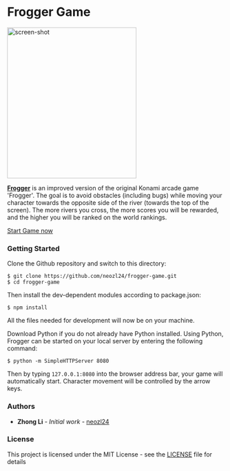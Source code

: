 # Frogger Game

<img src="https://github.com/neozl24/frogger-game/raw/master/images/screen-shot-1.jpeg" alt="screen-shot" width="300" height="350" align="center">

[**Frogger**](https://www.neozl24.cn/frogger/) is an improved version of the original Konami arcade game 'Frogger'. The goal is to avoid obstacles (including bugs) while moving your character towards the opposite side of the river (towards the top of the screen). The more rivers you cross, the more scores you will be rewarded, and the higher you will be ranked on the world rankings. 

[Start Game now](https://www.neozl24.cn/frogger/)

### Getting Started

Clone the Github repository and switch to this directory:
```
$ git clone https://github.com/neozl24/frogger-game.git
$ cd frogger-game
```

Then install the dev-dependent modules according to package.json:
```
$ npm install
```
All the files needed for development will now be on your machine. 

Download Python if you do not already have Python installed. Using Python, Frogger can be started on your local server by entering the following command:

```
$ python -m SimpleHTTPServer 8080
```

Then by typing `127.0.0.1:8080` into the browser address bar, your game will automatically start. Character movement will be controlled by the arrow keys.

### Authors

* **Zhong Li** - *Initial work* - [neozl24](https://github.com/neozl24)

### License

This project is licensed under the MIT License - see the [LICENSE](LICENSE) file for details
